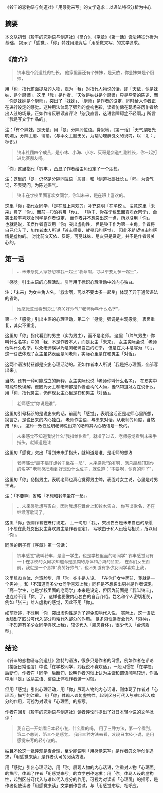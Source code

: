《铃丰的恋物语与剑道社》「用感觉来写」的文学追求：以语法特征分析为中心

摘要
----

本文以初音《铃丰的恋物语与剑道社》《简介》、《序章》《第一话》语法特征分析为基础，
揭示了「感觉」、「你」特殊用法背后「用感觉来写」的文学追求。

《简介》
------

> 铃丰是个剑道社的社长，
> 他家里面还有个妹妹，是天依，你是妹妹是个厨师，

用「你」指代前面提及的人物，视为「我」对指代人物说的话，即「天依，你是妹妹，是个厨师」。这里「我」是作者。「天依是妹妹是个厨师」只是平常的陈述，而「你是妹妹是个厨师」，突出了「妹妹」、「厨师」是作者的设定，同时给人作者正在进行设定的感觉。这种用法体现了强烈的虚构色彩，读者仿佛在现场亲历作者给出人设的场景。正如作者反驳读者评论「恕我直言，这语言障碍症不轻啊。」所言「我是写文学作品的」。

注：「有个妹妹，是天依」用「是」分隔同位语。类似地，《第一话》「天气是阳光明媚」，分隔主语、谓语。（与本文主题无关，为帮助理解引文的说明，以「注：」标识。）

> 铃丰社团四个成员，是小林、小海、小冰、灰哥是剑道社副社长，你一起打进比赛朋友吗。

「你」这里指代「铃丰」，凸显了作者给主角设定了一个朋友。

注：这里的「是」仍然是分隔同位语「灰哥」和「剑道社副社长」。「吗」为语气词，不表疑问，为陈述语气。

> 铃丰在学校里面喜欢女同学，你叫未来，是在班上喜欢的。

这里「你」指代女同学，「是在班上喜欢的」补充说明「在学校」。
注意这里「未来」用了「你」，而前一句没有用「你」。
「铃丰，你在学校里面喜欢女同学」，会突出铃丰喜欢女同学是作者设定，
而作者并不想突出这一点，所以没用「你」。
也就是说，虽然作者喜欢用「你」突出虚构性，
但是铃丰作为第一主角，作者将自己代入了，如作者本人所说「铃丰感觉，就是我的感觉」。
因此不希望铃丰的感情是虚构的。
对比前文天依、灰哥，可见妹妹、朋友只是设定，并不是作者最关心的。


第一话
-----

> ... 未来感觉大家好想和我一起坐“救命啊，可以不要太多一起坐”，


「感觉」引出主语的心理活动。引号用于标识心理活动中的内心独白。

注：「未来」为女主角人名。「救命啊，可以不要太多一起坐」体现了异于通常语法的省略。

> 她感觉感觉看到男生“真的好帅气”“老师你叫什么名字”，

第一个「感觉」引出主语的心理活动，第二个「感觉」强调是主观感觉。
表面重复，其实不重复。

这里的「你」指代看到的男生（实为男主），而不是老师。
这里「（帅气男生）你叫什么名字」中的「我」不是作者本人，而是女主「未来」。
女主实际会说「老师他叫什么名字，以免老师误以为是问老师自己的名字，
但是在文本是写为「你」，这一语法体现了女主虽然表面是问老师，实际心里是在和男主「对话」。

这两个语法特征都是突出心理活动的。正如作者本人所说「我是把心理面，全部写出来」。

当然，还有一种可能成立的解释，女主实际也说「老师你叫什么名字」，
在现实中可能导致误解，但因为女主和老师都是作者虚构的人物，当然知道对方在说什么。
用「你」指代男主，仍体现女主心里是在和男主「对话」。

> 老师感觉“你说是谁”，

这里的引号标识的是说出来的话，前面的「感觉」，表明这话正是老师心里所想，
换言之，是说出来的内心独白。
老师作主语，与未来对话，从老师的角度，当然用「你」。
这种一致性说明老师说出来的话和其内心话语是一致的。

> 未来感觉不知道我说什么“我指给你看”，就指了过去，老师感觉看到未来手指头，就知道是谁

这里的「感觉」突出「看到未来手指头，就知道是谁」是老师的想法

> 老师感觉“是不是好想铃丰坐在一起”，未来感觉“没有啊，我只是想知道你的名字”
> 老师感觉看到好想没什么位子，就说道：“不要啊，你真的帅了”，

这里的「你」仍指男主，表明老师也真心觉得男主帅，表面对女主说，心里是对男主说。

注：「不要啊」省略「不想和铃丰坐在一起」。

> ... 未来感觉想写告白，因为我想在舞台上和铃木告白，
> 你写出歌名，还在继续写歌词了。

这里「你」强调作者在进行设定。
上一句用「我」，突出告白是未来自己的意愿（不想在此处突出女主喜欢男主是作者设定），
写歌由于和人设密切相关，所以用「你」。

同类的例子有《序章》第一句话：

> 铃丰感觉“我叫铃丰，是高一学生，也是学校里面的老同学”
> 铃丰感觉没有一个在学校的女同学知道你是肌肉的身体和台湾的脸型，
> 在你们女生面前，我就是一个男神“真的好帅气”，也不知道有多少女同学喜欢上我，

这里肌肉身体、台湾脸型，用「你」突出是人设。
「在你们女生面前，我就是一个男神」，和「不知道有多少女同学喜欢上我」同样是不想突出男神是作者设定。
「高一学生，也是学校里面的老同学」本来是设定，但因为前面是「我叫铃丰」，也连带不用「你」了，
这样也更像内心独白的自我介绍。姓名和个人密切相关，例如「张三」给人虚构的感觉，因此不用「你」。

如前所述，不想用「你」突出虚构性是为了避免影响代入性。
实际上，这一语法也起到了区分可代入部分和难代入部分的作用。
很多男性读者会代入「男神」，「不知道有多少女同学喜欢上我」，较少代入「肌肉身体」，很少代入「台湾脸型」。


结论
----

《铃丰的恋物语与剑道社》独特的语法，很多只是作者的习惯，例如作者在评论（接近日常语言）中说「在学校同学，对我说不喜欢话」，一般习惯在「在学校」后断句，作者在「同学」后断句，说明作者习惯上认为主语和谓语间隔较远，作品中用「是」区隔主语、谓语正体现作者这一习惯。

但用「感觉」引出心理活动，用「你」展现人物的内心话语，则体现了作者对「心理面」描写的注重。
用「你」体现人设的虚构性，起到区分可代入与难以代入成分的作用，可视为对读者「心理面」的描写。

作者在回复《铃丰的恋物语与剑道社》读者评论时提出了对日本轻小说的文学批评：

> 我自己一开始看日本轻小说，什么看的吗，
> 用了三种方法，第一个看到，第二个想到，第三个是感觉。
> 我用三种方法去看，发现日本轻小说，是用感觉来写的轻小说的。

姑且不论这一批评观是否合理，至少能说明「用感觉来写」是作者的文学创作追求，「用感觉来读」是作者认可的阅读方法。

用「感觉」引出心理活动，用「你」展现人物的内心话语，注重对人物「心理面」的描写，体现了作者「用感觉来写」的文学创作追求；用「你」体现人设的虚构性，起到区分可代入与难以代入成分的作用，可视为对读者「心理面」的描写，是作者促使读者「用感觉来读」文学创作尝试，与「用感觉来写」相呼应。

